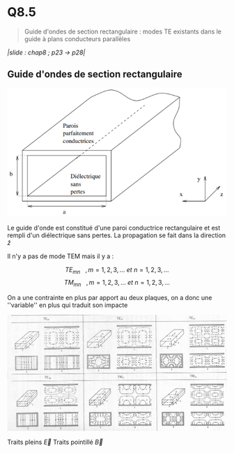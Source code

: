 # Q8.5

> Guide d'ondes de section rectangulaire : modes TE existants dans le guide à plans conducteurs parallèles

*|slide : chap8 ; p23 -> p28|*

## Guide d'ondes de section rectangulaire

![](attachments/Pasted%20image%2020230729104921.png)

Le guide d'onde est constitué d'une paroi conductrice rectangulaire et est rempli d'un diélectrique sans pertes. La propagation se fait dans la direction $\hat z$

Il n'y a pas de mode TEM mais il y a :

$$TE_{mn} \ \ \ ,m=1,2,3,... \ et \ n = 1,2,3,...$$
$$TM_{mn} \ \ \ ,m=1,2,3,... \ et \ n = 1,2,3,...$$

On a une contrainte en plus par apport au deux plaques, on a donc une ''variable'' en plus qui traduit son impacte

![](attachments/Pasted%20image%2020230729110010.png)

Traits pleins $\vec E$
Traits pointillé $\vec B$